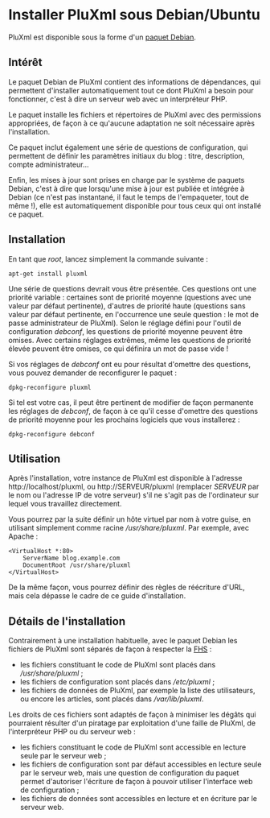 # Installer PluXml sous Debian/Ubuntu

PluXml est disponible sous la forme d'un [paquet Debian](http://packages.debian.org/pluxml).

## Intérêt

Le paquet Debian de PluXml contient des informations de dépendances, qui permettent d'installer automatiquement tout ce dont PluXml a besoin pour fonctionner, c'est à dire un serveur web avec un interpréteur PHP.

Le paquet installe les fichiers et répertoires de PluXml avec des permissions appropriées, de façon à ce qu'aucune adaptation ne soit nécessaire après l'installation.

Ce paquet inclut également une série de questions de configuration, qui permettent de définir les paramètres initiaux du blog : titre, description, compte administrateur...

Enfin, les mises à jour sont prises en charge par le système de paquets Debian, c'est à dire que lorsqu'une mise à jour est publiée et intégrée à Debian (ce n'est pas instantané, il faut le temps de l'empaqueter, tout de même !), elle est automatiquement disponible pour tous ceux qui ont installé ce paquet.

## Installation

En tant que *root*, lancez simplement la commande suivante :

    apt-get install pluxml

Une série de questions devrait vous être présentée. Ces questions ont une priorité variable : certaines sont de priorité moyenne (questions avec une valeur par défaut pertinente), d'autres de priorité haute (questions sans valeur par défaut pertinente, en l'occurrence une seule question : le mot de passe administrateur de PluXml). Selon le réglage défini pour l'outil de configuration *debconf*, les questions de priorité moyenne peuvent être omises. Avec certains réglages extrêmes, même les questions de priorité élevée peuvent être omises, ce qui définira un mot de passe vide !

Si vos réglages de *debconf* ont eu pour résultat d'omettre des questions, vous pouvez demander de reconfigurer le paquet :

    dpkg-reconfigure pluxml

Si tel est votre cas, il peut être pertinent de modifier de façon permanente les réglages de *debconf*, de façon à ce qu'il cesse d'omettre des questions de priorité moyenne pour les prochains logiciels que vous installerez :

    dpkg-reconfigure debconf

## Utilisation

Après l'installation, votre instance de PluXml est disponible à l'adresse http://localhost/pluxml, ou http://SERVEUR/pluxml (remplacer *SERVEUR* par le nom ou l'adresse IP de votre serveur) s'il ne s'agit pas de l'ordinateur sur lequel vous travaillez directement.

Vous pourrez par la suite définir un hôte virtuel par nom à votre guise, en utilisant simplement comme racine */usr/share/pluxml*. Par exemple, avec Apache :

    <VirtualHost *:80>
        ServerName blog.example.com
        DocumentRoot /usr/share/pluxml
    </VirtualHost>

De la même façon, vous pourrez définir des règles de réécriture d'URL, mais cela dépasse le cadre de ce guide d'installation.

## Détails de l'installation

Contrairement à une installation habituelle, avec le paquet Debian les fichiers de PluXml sont séparés de façon à respecter la [FHS](https://fr.wikipedia.org/wiki/Filesystem_Hierarchy_Standard) :

* les fichiers constituant le code de PluXml sont placés dans */usr/share/pluxml* ;
* les fichiers de configuration sont placés dans */etc/pluxml* ;
* les fichiers de données de PluXml, par exemple la liste des utilisateurs, ou encore les articles, sont placés dans */var/lib/pluxml*.

Les droits de ces fichiers sont adaptés de façon à minimiser les dégâts qui pourraient résulter d'un piratage par exploitation d'une faille de PluXml, de l'interpréteur PHP ou du serveur web :

* les fichiers constituant le code de PluXml sont accessible en lecture seule par le serveur web ;
* les fichiers de configuration sont par défaut accessibles en lecture seule par le serveur web, mais une question de configuration du paquet permet d'autoriser l'écriture de façon à pouvoir utiliser l'interface web de configuration ;
* les fichiers de données sont accessibles en lecture et en écriture par le serveur web.
